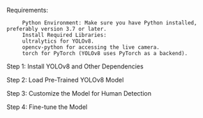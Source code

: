 Requirements:

         Python Environment: Make sure you have Python installed, preferably version 3.7 or later.
         Install Required Libraries:
         ultralytics for YOLOv8.
         opencv-python for accessing the live camera.
         torch for PyTorch (YOLOv8 uses PyTorch as a backend).

Step 1: 
Install YOLOv8 and Other Dependencies

Step 2:
Load Pre-Trained YOLOv8 Model

Step 3:
Customize the Model for Human Detection

Step 4: 
Fine-tune the Model 

